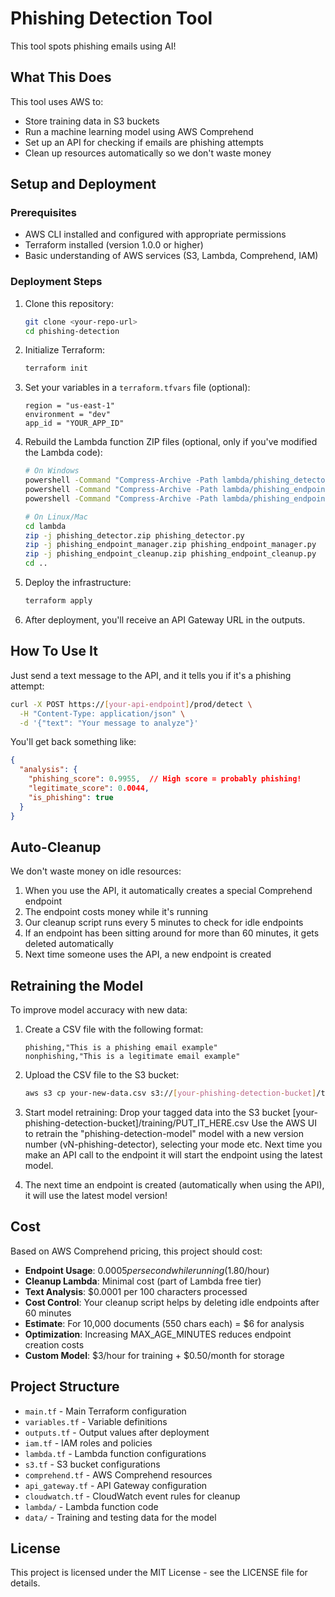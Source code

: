 # Phishing Detection Tool

This tool spots phishing emails using AI!

## What This Does

This tool uses AWS to:
- Store training data in S3 buckets
- Run a machine learning model using AWS Comprehend
- Set up an API for checking if emails are phishing attempts
- Clean up resources automatically so we don't waste money

## Setup and Deployment

### Prerequisites

- AWS CLI installed and configured with appropriate permissions
- Terraform installed (version 1.0.0 or higher)
- Basic understanding of AWS services (S3, Lambda, Comprehend, IAM)

### Deployment Steps

1. Clone this repository:
   ```bash
   git clone <your-repo-url>
   cd phishing-detection
   ```

2. Initialize Terraform:
   ```bash
   terraform init
   ```

3. Set your variables in a `terraform.tfvars` file (optional):
   ```
   region = "us-east-1"
   environment = "dev"
   app_id = "YOUR_APP_ID"
   ```

4. Rebuild the Lambda function ZIP files (optional, only if you've modified the Lambda code):
   ```bash
   # On Windows
   powershell -Command "Compress-Archive -Path lambda/phishing_detector.py -DestinationPath lambda/phishing_detector.zip -Force"
   powershell -Command "Compress-Archive -Path lambda/phishing_endpoint_manager.py -DestinationPath lambda/phishing_endpoint_manager.zip -Force"
   powershell -Command "Compress-Archive -Path lambda/phishing_endpoint_cleanup.py -DestinationPath lambda/phishing_endpoint_cleanup.zip -Force"
   
   # On Linux/Mac
   cd lambda
   zip -j phishing_detector.zip phishing_detector.py
   zip -j phishing_endpoint_manager.zip phishing_endpoint_manager.py
   zip -j phishing_endpoint_cleanup.zip phishing_endpoint_cleanup.py
   cd ..
   ```

5. Deploy the infrastructure:
   ```bash
   terraform apply
   ```

6. After deployment, you'll receive an API Gateway URL in the outputs.

## How To Use It

Just send a text message to the API, and it tells you if it's a phishing attempt:

```bash
curl -X POST https://[your-api-endpoint]/prod/detect \
  -H "Content-Type: application/json" \
  -d '{"text": "Your message to analyze"}'
```

You'll get back something like:
```json
{
  "analysis": {
    "phishing_score": 0.9955,  // High score = probably phishing!
    "legitimate_score": 0.0044,
    "is_phishing": true
  }
}
```

## Auto-Cleanup

We don't waste money on idle resources:

1. When you use the API, it automatically creates a special Comprehend endpoint
2. The endpoint costs money while it's running
3. Our cleanup script runs every 5 minutes to check for idle endpoints
4. If an endpoint has been sitting around for more than 60 minutes, it gets deleted automatically
5. Next time someone uses the API, a new endpoint is created

## Retraining the Model

To improve model accuracy with new data:

1. Create a CSV file with the following format:
   ```
   phishing,"This is a phishing email example"
   nonphishing,"This is a legitimate email example"
   ```

2. Upload the CSV file to the S3 bucket:
   ```bash
   aws s3 cp your-new-data.csv s3://[your-phishing-detection-bucket]/training/
   ```

3. Start model retraining:
   Drop your tagged data into the S3 bucket [your-phishing-detection-bucket]/training/PUT_IT_HERE.csv
   Use the AWS UI to retrain the "phishing-detection-model" model with a new version number (vN-phishing-detector), selecting your mode etc.
   Next time you make an API call to the endpoint it will start the endpoint using the latest model.

4. The next time an endpoint is created (automatically when using the API), it will use the latest model version!

## Cost

Based on AWS Comprehend pricing, this project should cost:

- **Endpoint Usage**: $0.0005 per second while running ($1.80/hour)
- **Cleanup Lambda**: Minimal cost (part of Lambda free tier)
- **Text Analysis**: $0.0001 per 100 characters processed
- **Cost Control**: Your cleanup script helps by deleting idle endpoints after 60 minutes
- **Estimate**: For 10,000 documents (550 chars each) = $6 for analysis
- **Optimization**: Increasing MAX_AGE_MINUTES reduces endpoint creation costs
- **Custom Model**: $3/hour for training + $0.50/month for storage

## Project Structure

- `main.tf` - Main Terraform configuration
- `variables.tf` - Variable definitions
- `outputs.tf` - Output values after deployment
- `iam.tf` - IAM roles and policies
- `lambda.tf` - Lambda function configurations
- `s3.tf` - S3 bucket configurations
- `comprehend.tf` - AWS Comprehend resources
- `api_gateway.tf` - API Gateway configuration
- `cloudwatch.tf` - CloudWatch event rules for cleanup
- `lambda/` - Lambda function code
- `data/` - Training and testing data for the model

## License

This project is licensed under the MIT License - see the LICENSE file for details.
